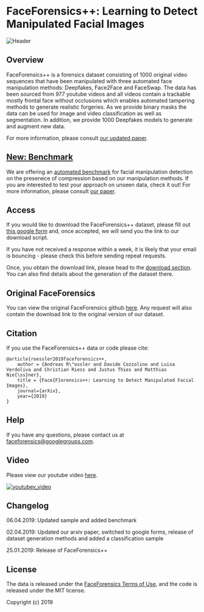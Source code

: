 # FaceForensics++: Learning to Detect Manipulated Facial Images

![Header](images/teaser.png)

## Overview
FaceForensics++ is a forensics dataset consisting of 1000 original video sequences that have been manipulated with three automated face manipulation methods: Deepfakes, Face2Face and FaceSwap. The data has been sourced from 977 youtube videos and all videos contain a trackable mostly frontal face without occlusions which enables automated tampering methods to generate realistic forgeries. As we provide binary masks the data can be used for image and video classification as well as segmentation. In addition, we provide 1000 Deepfakes models to generate and augment new data.

For more information, please consult [our updated paper](https://arxiv.org/abs/1901.08971).

## [New: Benchmark](http://kaldir.vc.in.tum.de/faceforensics_benchmark/)
We are offering an [automated benchmark](http://kaldir.vc.in.tum.de/faceforensics_benchmark/) for facial manipulation detection on the presenece of compression based on our manipulation methods. If you are interested to test your approach on unseen data, check it out! For more information, please consult [our paper](https://arxiv.org/abs/1901.08971).

## Access
If you would like to download the FaceForensics++ dataset, please fill out [this google form](https://docs.google.com/forms/d/e/1FAIpQLSdRRR3L5zAv6tQ_CKxmK4W96tAab_pfBu2EKAgQbeDVhmXagg/viewform) and, once accepted, we will send you the link to our download script.

If you have not received a response within a week, it is likely that your email is bouncing - please check this before sending repeat requests.

Once, you obtain the download link, please head to the [download section](dataset/README.md). You can also find details about the generation of the dataset there.

## Original FaceForensics
You can view the original FaceForensics github [here](https://github.com/ondyari/FaceForensics/tree/original). Any request will also contain the download link to the original version of our dataset. 


## Citation
If you use the FaceForensics++ data or code please cite:
```
@article{roessler2019faceforensics++,
	author = {Andreas R\"ossler and Davide Cozzolino and Luisa Verdoliva and Christian Riess and Justus Thies and Matthias Nie{\ss}ner},
	title = {Face{F}orensics++: Learning to Detect Manipulated Facial Images},
	journal={arXiv},
	year={2019}
}
```

## Help
If you have any questions, please contact us at [faceforensics@googlegroups.com](faceforensics@googlegroups.com).

## Video
Please view our youtube video [here](https://www.youtube.com/watch?v=x2g48Q2I2ZQ).

[![youtubev_video](https://img.youtube.com/vi/x2g48Q2I2ZQ/0.jpg)](https://www.youtube.com/watch?v=x2g48Q2I2ZQ)

## Changelog
06.04.2019: Updated sample and added benchmark

02.04.2019: Updated our arxiv paper, switched to google forms, release of dataset generation methods and added a classification sample

25.01.2019: Release of FaceForensics++

## License
The data is released under the [FaceForensics Terms of Use](http://kaldir.vc.in.tum.de/FaceForensics/webpage/FaceForensics_TOS.pdf), and the code is released under the MIT license.

Copyright (c) 2019
